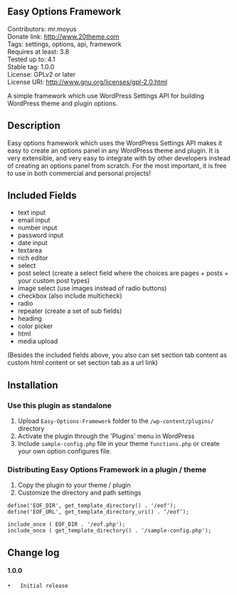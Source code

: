 ## Easy Options Framework
Contributors: mr.moyus  
Donate link: http://www.20theme.com  
Tags: settings, options, api, framework  
Requires at least: 3.8  
Tested up to: 4.1  
Stable tag: 1.0.0  
License: GPLv2 or later  
License URI: http://www.gnu.org/licenses/gpl-2.0.html  

A simple framework which use WordPress Settings API for building WordPress theme and plugin options.

## Description

Easy options framework which uses the WordPress Settings API makes it easy to create an options panel in any WordPress theme and plugin. It is very extensible, and very easy to integrate with by other developers instead of creating an options panel from scratch. For the most important, it is free to use in both commercial and personal projects!

## Included Fields

- text input
- email input
- number input
- password input
- date input
- textarea
- rich editor
- select
- post select (create a select field where the choices are pages + posts + your custom post types)
- image select (use images instead of radio buttons)
- checkbox (also include multicheck)
- radio
- repeater (create a set of sub fields)
- heading
- color picker
- html
- media upload

(Besides the included fields above, you also can set section tab content as custom html content or set section tab as a url link)

## Installation

### Use this plugin as standalone

1. Upload `Easy-Options-Framework` folder to the `/wp-content/plugins/` directory
2. Activate the plugin through the 'Plugins' menu in WordPress
3. Include `sample-config.php` file in your theme `functions.php` or create your own option configures file.

### Distributing Easy Options Framework in a plugin / theme

1. Copy the plugin to your theme / plugin
2. Customize the directory and path settings

```
define('EOF_DIR', get_template_directory() . '/eof');
define('EOF_URL', get_template_directory_uri() . ‘/eof’);

include_once ( EOF_DIR . '/eof.php');
include_once ( get_template_directory() . '/sample-config.php');
```

## Change log

#### 1.0.0 
	•	Initial release
